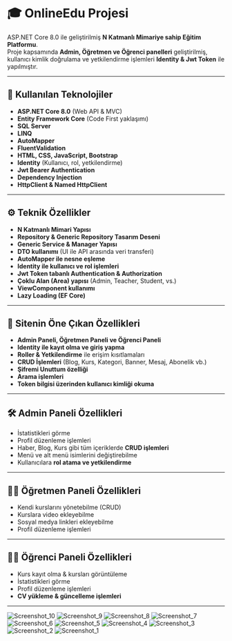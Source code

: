 # 🎓 OnlineEdu Projesi

ASP.NET Core 8.0 ile geliştirilmiş **N Katmanlı Mimariye sahip Eğitim Platformu**.  
Proje kapsamında **Admin, Öğretmen ve Öğrenci panelleri** geliştirilmiş, kullanıcı kimlik doğrulama ve yetkilendirme işlemleri **Identity & Jwt Token** ile yapılmıştır.  

---

## 🚀 Kullanılan Teknolojiler
- **ASP.NET Core 8.0** (Web API & MVC)  
- **Entity Framework Core** (Code First yaklaşımı)  
- **SQL Server**  
- **LINQ**  
- **AutoMapper**  
- **FluentValidation**  
- **HTML, CSS, JavaScript, Bootstrap**  
- **Identity** (Kullanıcı, rol, yetkilendirme)  
- **Jwt Bearer Authentication**  
- **Dependency Injection**  
- **HttpClient & Named HttpClient**  

---

## ⚙️ Teknik Özellikler
- **N Katmanlı Mimari Yapısı**  
- **Repository & Generic Repository Tasarım Deseni**  
- **Generic Service & Manager Yapısı**  
- **DTO kullanımı** (UI ile API arasında veri transferi)  
- **AutoMapper ile nesne eşleme**  
- **Identity ile kullanıcı ve rol işlemleri**  
- **Jwt Token tabanlı Authentication & Authorization**  
- **Çoklu Alan (Area) yapısı** (Admin, Teacher, Student, vs.)  
- **ViewComponent kullanımı**  
- **Lazy Loading (EF Core)**  

---

## 🌟 Sitenin Öne Çıkan Özellikleri
- **Admin Paneli, Öğretmen Paneli ve Öğrenci Paneli**  
- **Identity ile kayıt olma ve giriş yapma**  
- **Roller & Yetkilendirme** ile erişim kısıtlamaları  
- **CRUD İşlemleri** (Blog, Kurs, Kategori, Banner, Mesaj, Abonelik vb.)  
- **Şifremi Unuttum özelliği**  
- **Arama işlemleri**  
- **Token bilgisi üzerinden kullanıcı kimliği okuma**  

---

## 🛠️ Admin Paneli Özellikleri
- İstatistikleri görme  
- Profil düzenleme işlemleri  
- Haber, Blog, Kurs gibi tüm içeriklerde **CRUD işlemleri**  
- Menü ve alt menü isimlerini değiştirebilme  
- Kullanıcılara **rol atama ve yetkilendirme**  

---

## 👨‍🏫 Öğretmen Paneli Özellikleri
- Kendi kurslarını yönetebilme (CRUD)  
- Kurslara video ekleyebilme  
- Sosyal medya linkleri ekleyebilme  
- Profil düzenleme işlemleri  

---

## 👨‍🎓 Öğrenci Paneli Özellikleri
- Kurs kayıt olma & kursları görüntüleme  
- İstatistikleri görme  
- Profil düzenleme işlemleri  
- **CV yükleme & güncelleme işlemleri**  

---


![Screenshot_10](https://github.com/user-attachments/assets/4afa4ea9-e88b-4612-a272-1815a77a4515)
![Screenshot_9](https://github.com/user-attachments/assets/71441628-5d26-4e04-aa07-8e75cd15610d)
![Screenshot_8](https://github.com/user-attachments/assets/e8cded9e-8b5e-4a38-ab20-286301d07057)
![Screenshot_7](https://github.com/user-attachments/assets/2bbd95a1-e65a-46d7-99bf-444676c282da)
![Screenshot_6](https://github.com/user-attachments/assets/c9a1c9f6-6246-4c78-b399-56817b9a7dae)
![Screenshot_5](https://github.com/user-attachments/assets/1568df7f-341f-4ca8-8f0a-3e7ce619133c)
![Screenshot_4](https://github.com/user-attachments/assets/2693aa3a-a6cc-4ddf-b7df-e9e4c44304e6)
![Screenshot_3](https://github.com/user-attachments/assets/810bba71-1b42-4fe1-bb44-73fbf73d5b7f)
![Screenshot_2](https://github.com/user-attachments/assets/323aa4e8-2ebe-4a4a-967f-a54321bfc51a)
![Screenshot_1](https://github.com/user-attachments/assets/365256e6-732f-4ee5-86eb-7dbb2449fbf3)
